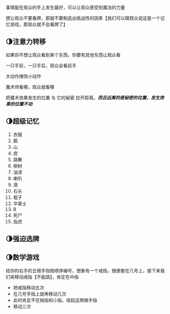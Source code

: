事情能在观众的手上发生最好，可以让观众感受到魔法的力量

想让观众不要看牌，那就不要制造出挑战性的因素【我们可以跟观众说这是一个记忆游戏，那观众就不会看牌了】
## 🌗注意力转移
如果你不想让观众看到某个东西，你要有其他东西让观众看

一只手前，一只手后，观众会看前手

大动作掩饰小动作

魔术师看哪，观众就看哪

把魔术效果发生的位置 与 它的秘密 拉开距离。***而且远离的是秘密的位置，发生效果的位置不动***
## 🌗超级记忆
1. 衣服
2. 鹅
3. 山
4. 痣
5. 跳舞
6. 柳树
7. 油漆
8. 喇叭
9. 酒
10. 石头
11. 棍子
12. 华莱士
13. B
14. 死尸
15. 指虎
## 🌗强迫选牌

## 🌗数学游戏
给你的右手的五根手指按顺序编号，想象有一个戒指，随便套在几号上，接下来我们来移动戒指【不能跳】，肯定在中指
- 把戒指移动五次
- 在几号手指上就再移动几次
- 此时肯定不在拇指和小指，收起这两根手指
- 移动三次



